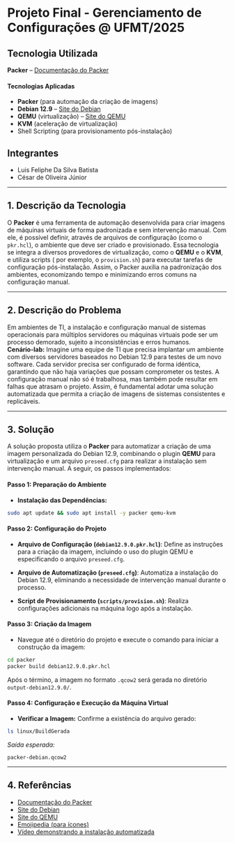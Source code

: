  # Projeto Final - Gerenciamento de Configurações @ UFMT/2025

## Tecnologia Utilizada
**Packer** – [Documentação do Packer](https://developer.hashicorp.com/packer)

#### Tecnologias Aplicadas
- **Packer** (para automação da criação de imagens)   
- **Debian 12.9** – [Site do Debian](https://www.debian.org/)
- **QEMU** (virtualização) – [Site do QEMU](https://www.qemu.org/)
- **KVM** (aceleração de virtualização)
- Shell Scripting (para provisionamento pós-instalação)

## Integrantes
- Luis Feliphe Da Silva Batista
- César de Oliveira Júnior

---

## 1. Descrição da Tecnologia
O **Packer** é uma ferramenta de automação desenvolvida para criar imagens de máquinas virtuais de forma padronizada e sem intervenção manual. Com ele, é possível definir, através de arquivos de configuração (como o `pkr.hcl`), o ambiente que deve ser criado e provisionado. Essa tecnologia se integra a diversos provedores de virtualização, como o **QEMU** e o **KVM**, e utiliza scripts ( por exemplo, o `provision.sh`) para executar tarefas de configuração pós-instalação. Assim, o Packer auxilia na padronização dos ambientes, economizando tempo e minimizando erros comuns na configuração manual.

---

## 2. Descrição do Problema
Em ambientes de TI, a instalação e configuração manual de sistemas operacionais para múltiplos servidores ou máquinas virtuais pode ser um processo demorado, sujeito a inconsistências e erros humanos.  
**Cenário-lab:** 
Imagine uma equipe de TI que precisa implantar um ambiente com diversos servidores baseados no Debian 12.9 para testes de um novo software. Cada servidor precisa ser configurado de forma idéntica, garantindo que não haja variações que possam comprometer os testes. A configuração manual não só é trabalhosa, mas também pode resultar em falhas que atrasam o projeto. Assim, é fundamental adotar uma solução automatizada que permita a criação de imagens de sistemas consistentes e replicáveis.

---

## 3. Solução
A solução proposta utiliza o **Packer** para automatizar a criação de uma imagem personalizada do Debian 12.9, combinando o plugin **QEMU** para virtualização e um arquivo `preseed.cfg` para realizar a instalação sem intervenção manual. A seguir, os passos implementados:

#### Passo 1: Preparação do Ambiente
- **Instalação das Dependências:**  
```bash
sudo apt update && sudo apt install -y packer qemu-kvm
```

#### Passo 2: Configuração do Projeto
- **Arquivo de Configuração (`debian12.9.0.pkr.hcl`)**: Define as instruções para a criação da imagem, incluindo o uso do plugin QEMU e especificando o arquivo `preseed.cfg`.

- **Arquivo de Automatização (`preseed.cfg`)**: Automatiza a instalação do Debian 12.9, eliminando a necessidade de intervenção manual durante o processo.

- **Script de Provisionamento (`scripts/provision.sh`)**: Realiza configurações adicionais na máquina logo após a instalação.

#### Passo 3: Criação da Imagem
- Navegue até o diretório do projeto e execute o comando para iniciar a construção da imagem:

```bash
cd packer
packer build debian12.9.0.pkr.hcl
```

Após o término, a imagem no formato `.qcow2` será gerada no diretório `output-debian12.9.0/`.

#### Passo 4: Configuração e Execução da Máquina Virtual
- **Verificar a Imagem:** Confirme a existência do arquivo gerado:

```bash
ls linux/BuildGerada
```
_Saída esperada:_
```
packer-debian.qcow2
```

---

## 4. Referências
- [Documentação do Packer](https://developer.hashicorp.com/packer)
- [Site do Debian](https://www.debian.org/)
- [Site do QEMU](https://www.qemu.org/)
- [Emojipedia (para ícones)](https://emojipedia.org/)
- [Vídeo demonstrando a instalação automatizada](https://youtu.be/Ez60E4zwGOQ)